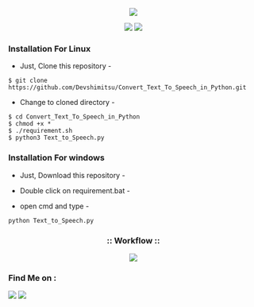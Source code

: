 <!-- Devshimitsu -->

<p align="center">
  <img src="https://i.ibb.co/qJk06vk/dev.png">
</p>


<p align="center">
  <img src="https://img.shields.io/badge/Author-Devshimitsu-cyan?style=flat-square">
  <img src="https://img.shields.io/badge/Written%20In-Python-cyan?style=flat-square">
</p>

<p align="center"></p>



### Installation For Linux

- Just, Clone this repository -
```
$ git clone https://github.com/Devshimitsu/Convert_Text_To_Speech_in_Python.git
```

- Change to cloned directory  -
```
$ cd Convert_Text_To_Speech_in_Python
$ chmod +x *
$ ./requirement.sh
$ python3 Text_to_Speech.py  
```


### Installation For windows

- Just, Download this repository -

- Double click on requirement.bat -

- open cmd and type -
```
python Text_to_Speech.py
```


<h3 align="center">
:: Workflow ::
</h3>
<p align="center">
<img src="https://imgur.com/q3hskma.png"/>
</p>




### Find Me on :
<p align="left">
  <a href="https://github.com/Devshimitsu" target="_blank"><img src="https://img.shields.io/badge/Github-Devshimitsu-green?style=for-the-badge&logo=github"></a>
  <a href="https://www.instagram.com/devshimitsu" target="_blank"><img src="https://img.shields.io/badge/IG-%40devshimitsu-red?style=for-the-badge&logo=instagram"></a>
  
</p>
